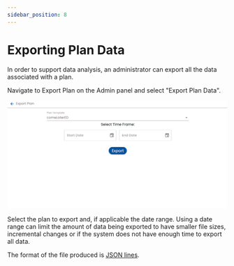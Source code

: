 ```yaml
---
sidebar_position: 8
---
```


# Exporting Plan Data

In order to support data analysis, an administrator can export all the data associated with a plan.

Navigate to Export Plan on the Admin panel and select "Export Plan Data".

![Export a Plan](./img/export-plan.png)

Select the plan to export and, if applicable the date range.  Using a date range can limit the amount of data being exported to have smaller file sizes, incremental changes or if the system does not have enough time to export all data.

The format of the file produced is [JSON lines](https://jsonlines.org/).
